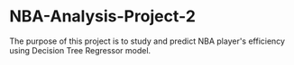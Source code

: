 # NBA-Analysis-Project-2
The purpose of this project is to study and predict NBA player's efficiency using Decision Tree Regressor model.

